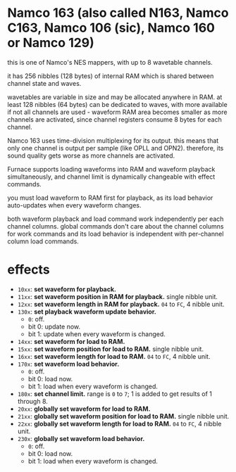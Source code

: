# Namco 163 (also called N163, Namco C163, Namco 106 (sic), Namco 160 or Namco 129)

this is one of Namco's NES mappers, with up to 8 wavetable channels.

it has 256 nibbles (128 bytes) of internal RAM which is shared between channel state and waves.

wavetables are variable in size and may be allocated anywhere in RAM. at least 128 nibbles (64 bytes) can be dedicated to waves, with more available if not all channels are used - waveform RAM area becomes smaller as more channels are activated, since channel registers consume 8 bytes for each channel.

Namco 163 uses time-division multiplexing for its output. this means that only one channel is output per sample (like OPLL and OPN2). therefore, its sound quality gets worse as more channels are activated.

Furnace supports loading waveforms into RAM and waveform playback simultaneously, and channel limit is dynamically changeable with effect commands.

you must load waveform to RAM first for playback, as its load behavior auto-updates when every waveform changes.

both waveform playback and load command work independently per each channel columns.
global commands don't care about the channel columns for work commands and its load behavior is independent with per-channel column load commands.

# effects

- `10xx`: **set waveform for playback.**
- `11xx`: **set waveform position in RAM for playback.** single nibble unit.
- `12xx`: **set waveform length in RAM for playback.** `04` to `FC`, 4 nibble unit.
- `130x`: **set playback waveform update behavior.**
  - `0`: off.
  - bit 0: update now.
  - bit 1: update when every waveform is changed.
- `14xx`: **set waveform for load to RAM.**
- `15xx`: **set waveform position for load to RAM.** single nibble unit.
- `16xx`: **set waveform length for load to RAM.** `04` to `FC`, 4 nibble unit.
- `170x`: **set waveform load behavior.**
  - `0`: off.
  - bit 0: load now.
  - bit 1: load when every waveform is changed.
- `180x`: **set channel limit.** range is `0` to `7`; 1 is added to get results of 1 through 8.
- `20xx`: **globally set waveform for load to RAM.**
- `21xx`: **globally set waveform position for load to RAM.** single nibble unit.
- `22xx`: **globally set waveform length for load to RAM.** `04` to `FC`, 4 nibble unit.
- `230x`: **globally set waveform load behavior.**
  - `0`: off.
  - bit 0: load now.
  - bit 1: load when every waveform is changed.
